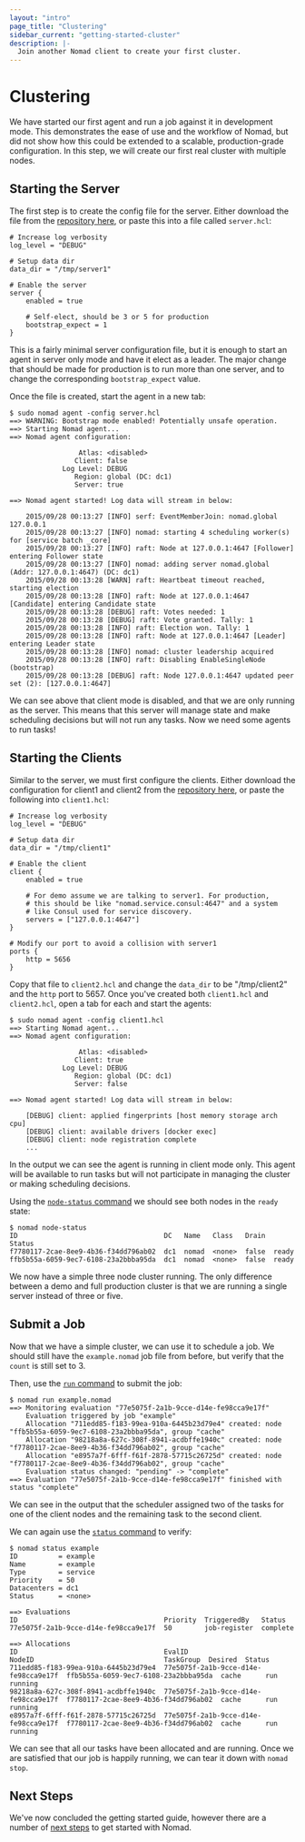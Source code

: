 ```yaml
---
layout: "intro"
page_title: "Clustering"
sidebar_current: "getting-started-cluster"
description: |-
  Join another Nomad client to create your first cluster.
---
```


# Clustering

We have started our first agent and run a job against it in development mode.
This demonstrates the ease of use and the workflow of Nomad, but did not show how
this could be extended to a scalable, production-grade configuration. In this step,
we will create our first real cluster with multiple nodes.

## Starting the Server

The first step is to create the config file for the server. Either download
the file from the [repository here](https://github.com/hashicorp/nomad/tree/master/demo/vagrant),
or paste this into a file called `server.hcl`:

```
# Increase log verbosity
log_level = "DEBUG"

# Setup data dir
data_dir = "/tmp/server1"

# Enable the server
server {
    enabled = true

    # Self-elect, should be 3 or 5 for production
    bootstrap_expect = 1
}
```

This is a fairly minimal server configuration file, but it
is enough to start an agent in server only mode and have it
elect as a leader. The major change that should be made for
production is to run more than one server, and to change the
corresponding `bootstrap_expect` value.

Once the file is created, start the agent in a new tab:

```
$ sudo nomad agent -config server.hcl
==> WARNING: Bootstrap mode enabled! Potentially unsafe operation.
==> Starting Nomad agent...
==> Nomad agent configuration:

                 Atlas: <disabled>
                Client: false
             Log Level: DEBUG
                Region: global (DC: dc1)
                Server: true

==> Nomad agent started! Log data will stream in below:

    2015/09/28 00:13:27 [INFO] serf: EventMemberJoin: nomad.global 127.0.0.1
    2015/09/28 00:13:27 [INFO] nomad: starting 4 scheduling worker(s) for [service batch _core]
    2015/09/28 00:13:27 [INFO] raft: Node at 127.0.0.1:4647 [Follower] entering Follower state
    2015/09/28 00:13:27 [INFO] nomad: adding server nomad.global (Addr: 127.0.0.1:4647) (DC: dc1)
    2015/09/28 00:13:28 [WARN] raft: Heartbeat timeout reached, starting election
    2015/09/28 00:13:28 [INFO] raft: Node at 127.0.0.1:4647 [Candidate] entering Candidate state
    2015/09/28 00:13:28 [DEBUG] raft: Votes needed: 1
    2015/09/28 00:13:28 [DEBUG] raft: Vote granted. Tally: 1
    2015/09/28 00:13:28 [INFO] raft: Election won. Tally: 1
    2015/09/28 00:13:28 [INFO] raft: Node at 127.0.0.1:4647 [Leader] entering Leader state
    2015/09/28 00:13:28 [INFO] nomad: cluster leadership acquired
    2015/09/28 00:13:28 [INFO] raft: Disabling EnableSingleNode (bootstrap)
    2015/09/28 00:13:28 [DEBUG] raft: Node 127.0.0.1:4647 updated peer set (2): [127.0.0.1:4647]
```

We can see above that client mode is disabled, and that we are
only running as the server. This means that this server will manage
state and make scheduling decisions but will not run any tasks.
Now we need some agents to run tasks!

## Starting the Clients

Similar to the server, we must first configure the clients. Either download
the configuration for client1 and client2 from the
[repository here](https://github.com/hashicorp/nomad/tree/master/demo/vagrant), or
paste the following into `client1.hcl`:

```
# Increase log verbosity
log_level = "DEBUG"

# Setup data dir
data_dir = "/tmp/client1"

# Enable the client
client {
    enabled = true

    # For demo assume we are talking to server1. For production,
    # this should be like "nomad.service.consul:4647" and a system
    # like Consul used for service discovery.
    servers = ["127.0.0.1:4647"]
}

# Modify our port to avoid a collision with server1
ports {
    http = 5656
}
```

Copy that file to `client2.hcl` and change the `data_dir` to
be "/tmp/client2" and the `http` port to 5657. Once you've created
both `client1.hcl` and `client2.hcl`, open a tab for each and
start the agents:

```
$ sudo nomad agent -config client1.hcl
==> Starting Nomad agent...
==> Nomad agent configuration:

                 Atlas: <disabled>
                Client: true
             Log Level: DEBUG
                Region: global (DC: dc1)
                Server: false

==> Nomad agent started! Log data will stream in below:

    [DEBUG] client: applied fingerprints [host memory storage arch cpu]
    [DEBUG] client: available drivers [docker exec]
    [DEBUG] client: node registration complete
    ...
```

In the output we can see the agent is running in client mode only.
This agent will be available to run tasks but will not participate
in managing the cluster or making scheduling decisions.

Using the [`node-status` command](/docs/commands/node-status.html)
we should see both nodes in the `ready` state:

```
$ nomad node-status
ID                                    DC   Name   Class   Drain  Status
f7780117-2cae-8ee9-4b36-f34dd796ab02  dc1  nomad  <none>  false  ready
ffb5b55a-6059-9ec7-6108-23a2bbba95da  dc1  nomad  <none>  false  ready
```

We now have a simple three node cluster running. The only difference
between a demo and full production cluster is that we are running a
single server instead of three or five.

## Submit a Job

Now that we have a simple cluster, we can use it to schedule a job.
We should still have the `example.nomad` job file from before, but
verify that the `count` is still set to 3.

Then, use the [`run` command](/docs/commands/run.html) to submit the job:

```
$ nomad run example.nomad
==> Monitoring evaluation "77e5075f-2a1b-9cce-d14e-fe98cca9e17f"
    Evaluation triggered by job "example"
    Allocation "711edd85-f183-99ea-910a-6445b23d79e4" created: node "ffb5b55a-6059-9ec7-6108-23a2bbba95da", group "cache"
    Allocation "98218a8a-627c-308f-8941-acdbffe1940c" created: node "f7780117-2cae-8ee9-4b36-f34dd796ab02", group "cache"
    Allocation "e8957a7f-6fff-f61f-2878-57715c26725d" created: node "f7780117-2cae-8ee9-4b36-f34dd796ab02", group "cache"
    Evaluation status changed: "pending" -> "complete"
==> Evaluation "77e5075f-2a1b-9cce-d14e-fe98cca9e17f" finished with status "complete"
```

We can see in the output that the scheduler assigned two of the
tasks for one of the client nodes and the remaining task to the
second client.

We can again use the [`status` command](/docs/commands/status.html) to verify:

```
$ nomad status example
ID          = example
Name        = example
Type        = service
Priority    = 50
Datacenters = dc1
Status      = <none>

==> Evaluations
ID                                    Priority  TriggeredBy   Status
77e5075f-2a1b-9cce-d14e-fe98cca9e17f  50        job-register  complete

==> Allocations
ID                                    EvalID                                NodeID                                TaskGroup  Desired  Status
711edd85-f183-99ea-910a-6445b23d79e4  77e5075f-2a1b-9cce-d14e-fe98cca9e17f  ffb5b55a-6059-9ec7-6108-23a2bbba95da  cache      run      running
98218a8a-627c-308f-8941-acdbffe1940c  77e5075f-2a1b-9cce-d14e-fe98cca9e17f  f7780117-2cae-8ee9-4b36-f34dd796ab02  cache      run      running
e8957a7f-6fff-f61f-2878-57715c26725d  77e5075f-2a1b-9cce-d14e-fe98cca9e17f  f7780117-2cae-8ee9-4b36-f34dd796ab02  cache      run      running
```

We can see that all our tasks have been allocated and are running.
Once we are satisfied that our job is happily running, we can tear
it down with `nomad stop`.

## Next Steps

We've now concluded the getting started guide, however there are a number
of [next steps](next-steps.html) to get started with Nomad.

